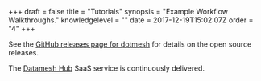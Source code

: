 +++
draft = false
title = "Tutorials"
synopsis = "Example Workflow Walkthroughs."
knowledgelevel = ""
date = 2017-12-19T15:02:07Z
order = "4"
+++

See the [GitHub releases page for dotmesh](https://github.com/dotmesh-io/dotmesh/releases) for details on the open source releases.

The [Datamesh Hub](https://hub.dotmesh.io) SaaS service is continuously delivered.
